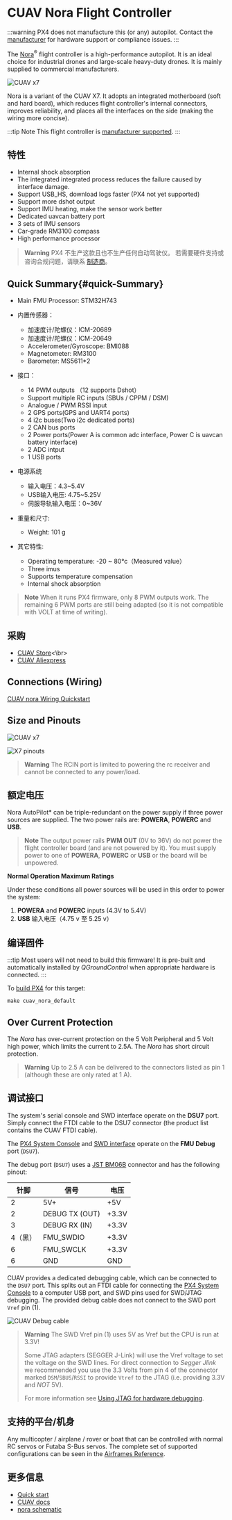 # CUAV Nora Flight Controller

:::warning
PX4 does not manufacture this (or any) autopilot. Contact the [manufacturer](https://www.cuav.net) for hardware support or compliance issues.
:::

The [Nora](http://doc.cuav.net/flight-controller/x7/en/nora.html)<sup>&reg;</sup> flight controller is a high-performance autopilot. It is an ideal choice for industrial drones and large-scale heavy-duty drones. It is mainly supplied to commercial manufacturers.

![CUAV x7](../../assets/flight_controller/cuav_nora/nora.png)

Nora is a variant of the CUAV X7. It adopts an integrated motherboard (soft and hard board), which reduces flight controller's internal connectors, improves reliability, and places all the interfaces on the side (making the wiring more concise).

:::tip
Note This flight controller is [manufacturer supported](../flight_controller/autopilot_manufacturer_supported.md).
:::

## 特性

* Internal shock absorption
* The integrated integrated process reduces the failure caused by interface damage.
* Support USB_HS, download logs faster (PX4 not yet supported)
* Support more dshot output
* Support IMU heating, make the sensor work better
* Dedicated uavcan battery port
* 3 sets of IMU sensors
* Car-grade RM3100 compass
* High performance processor

> **Warning** PX4 不生产这款且也不生产任何自动驾驶仪。 若需要硬件支持或咨询合规问题，请联系 [制造商](https://www.cuav.net)。



## Quick Summary{#quick-Summary}

* Main FMU Processor: STM32H743
* 内置传感器：
  * 加速度计/陀螺仪：ICM-20689
  * 加速度计/陀螺仪：ICM-20649
  * Accelerometer/Gyroscope: BMI088
  * Magnetometer: RM3100
  * Barometer: MS5611*2

* 接口：
   * 14 PWM outputs （12 supports Dshot）
   * Support multiple RC inputs (SBUs / CPPM / DSM)
   * Analogue / PWM RSSI input
   * 2 GPS ports(GPS and UART4 ports)
   * 4 i2c buses(Two i2c dedicated ports)
   * 2 CAN bus ports
   * 2 Power ports(Power A is common adc interface, Power C is uavcan battery interface)
   * 2  ADC intput
   * 1 USB ports
* 电源系统
  * 输入电压：4.3~5.4V
  * USB输入电压: 4.75~5.25V
  * 伺服导轨输入电压：0~36V
* 重量和尺寸:
  * Weight: 101 g
* 其它特性:
  * Operating temperature: -20 ~ 80°c（Measured value）
  * Three imus
  * Supports temperature compensation
  * Internal shock absorption

> **Note** When it runs PX4 firmware, only 8 PWM outputs work. The remaining 6 PWM ports are still being adapted (so it is not compatible with VOLT at time of writing).

## 采购

- [CUAV Store](https://store.cuav.net)<\br>
- [CUAV Aliexpress](https://www.aliexpress.com/item/4001042501927.html?gps-id=8041884&scm=1007.14677.110221.0&scm_id=1007.14677.110221.0&scm-url=1007.14677.110221.0&pvid=3dc0a3ba-fa82-43d2-b0b3-6280e4329cef&spm=a2g0o.store_home.promoteRecommendProducts_7913969.58)


## Connections (Wiring)

[CUAV nora Wiring Quickstart](http://doc.cuav.net/flight-controller/x7/en/quick-start/quick-start-nora.html)

## Size and Pinouts

![CUAV x7](../../assets/flight_controller/cuav_nora/nora-size.jpg)

![X7 pinouts](../../assets/flight_controller/cuav_nora/nora-pinouts.jpg)

> **Warning** The RCIN port is limited to powering the rc receiver and cannot be connected to any power/load.

## 额定电压

Nora AutoPilot* can be triple-redundant on the power supply if three power sources are supplied. The two power rails are: **POWERA**, **POWERC** and **USB**.

> **Note** The output power rails **PWM OUT** (0V to 36V) do not power the flight controller board (and are not powered by it). You must supply power to one of **POWERA**, **POWERC** or **USB** or the board will be unpowered.

**Normal Operation Maximum Ratings**

Under these conditions all power sources will be used in this order to power the system:
1. **POWERA** and **POWERC** inputs (4.3V to 5.4V)
2. **USB** 输入电压（4.75 v 至 5.25 v）

## 编译固件

:::tip
Most users will not need to build this firmware! It is pre-built and automatically installed by *QGroundControl* when appropriate hardware is connected.
:::

To [build PX4](../dev_setup/building_px4.md) for this target:
```
make cuav_nora_default
```

## Over Current Protection

The *Nora* has over-current protection on the 5 Volt Peripheral and 5 Volt high power, which limits the current to 2.5A. The *Nora* has short circuit protection.

> **Warning** Up to 2.5 A can be delivered to the connectors listed as pin 1 (although these are only rated at 1 A).

## 调试接口

The system's serial console and SWD interface operate on the **DSU7** port. Simply connect the FTDI cable to the DSU7 connector (the product list contains the CUAV FTDI cable).

The [PX4 System Console](../debug/system_console.md) and [SWD interface](../debug/swd_debug.md) operate on the **FMU Debug** port (`DSU7`).

The debug port (`DSU7`) uses a [JST BM06B](https://www.digikey.com.au/product-detail/en/jst-sales-america-inc/BM06B-GHS-TBT-LF-SN-N/455-1582-1-ND/807850) connector and has the following pinout:

| 针脚   | 信号             | 电压    |
| ---- | -------------- | ----- |
| 2    | 5V+            | +5V   |
| 2    | DEBUG TX (OUT) | +3.3V |
| 3    | DEBUG RX (IN)  | +3.3V |
| 4（黑） | FMU_SWDIO      | +3.3V |
| 6    | FMU_SWCLK      | +3.3V |
| 6    | GND            | GND   |

CUAV provides a dedicated debugging cable, which can be connected to the `DSU7` port. This splits out an FTDI cable for connecting the [PX4 System Console](../debug/system_console.md) to a computer USB port, and SWD pins used for SWD/JTAG debugging. The provided debug cable does not connect to the SWD port `Vref` pin (1).

![CUAV Debug cable](../../assets/flight_controller/cuav_v5_plus/cuav_v5_debug_cable.jpg)

> **Warning** The SWD Vref pin (1) uses 5V as Vref but the CPU is run at 3.3V!
> 
> Some JTAG adapters (SEGGER J-Link) will use the Vref voltage to set the voltage on the SWD lines. For direct connection to *Segger Jlink* we recommended you use the 3.3 Volts from pin 4 of the connector marked `DSM`/`SBUS`/`RSSI` to provide `Vtref` to the JTAG (i.e. providing 3.3V and *NOT* 5V).
> 
> For more information see [Using JTAG for hardware debugging](#compatibility_jtag).

## 支持的平台/机身

Any multicopter / airplane / rover or boat that can be controlled with normal RC servos or Futaba S-Bus servos. The complete set of supported configurations can be seen in the [Airframes Reference](../airframes/airframe_reference.md).

## 更多信息

* [Quick start](http://doc.cuav.net/flight-controller/x7/en/quick-start/quick-start-nora.html)
* [CUAV docs](http://doc.cuav.net)
* [nora schematic](https://github.com/cuav/hardware/tree/master/X7_Autopilot)
